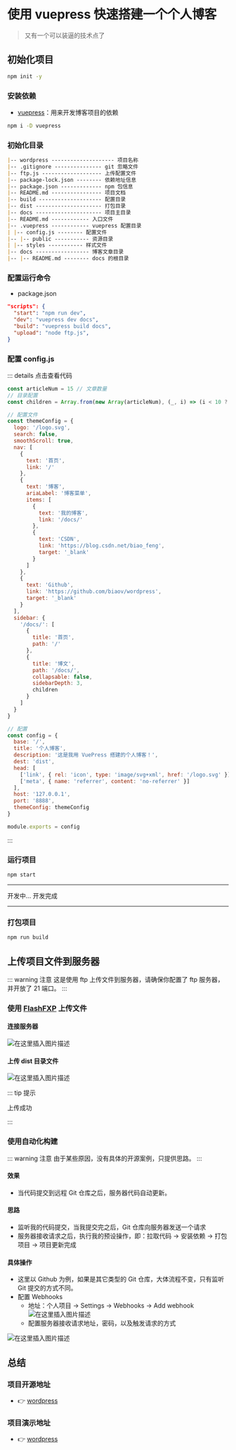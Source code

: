 # 使用 vuepress 快速搭建一个个人博客

> 又有一个可以装逼的技术点了

## 初始化项目

```sh
npm init -y
```

### 安装依赖

- [vuepress](https://vuepress.vuejs.org/zh/)：用来开发博客项目的依赖

```sh
npm i -D vuepress
```

### 初始化目录

```md
|-- wordpress -------------------- 项目名称
|-- .gitignore --------------- git 忽略文件
|-- ftp.js ------------------- 上传配置文件
|-- package-lock.json -------- 依赖地址信息
|-- package.json ------------- npm 包信息
|-- README.md ---------------- 项目文档
|-- build -------------------- 配置目录
|-- dist --------------------- 打包目录
|-- docs --------------------- 项目主目录
|-- README.md ------------ 入口文件
|-- .vuepress ------------ vuepress 配置目录
| |-- config.js -------- 配置文件
|-- |-- public ----------- 资源目录
| |-- styles ----------- 样式文件
|-- docs ----------------- 博客文章目录
|-- |-- README.md -------- docs 的根目录
```

### 配置运行命令

- package.json

```json
"scripts": {
  "start": "npm run dev",
  "dev": "vuepress dev docs",
  "build": "vuepress build docs",
  "upload": "node ftp.js",
}
```

### 配置 config.js

::: details 点击查看代码

```js
const articleNum = 15 // 文章数量
// 目录配置
const children = Array.from(new Array(articleNum), (_, i) => (i < 10 ? '0' + i : String(i))) // 初始化

// 配置文件
const themeConfig = {
  logo: '/logo.svg',
  search: false,
  smoothScroll: true,
  nav: [
    {
      text: '首页',
      link: '/'
    },
    {
      text: '博客',
      ariaLabel: '博客菜单',
      items: [
        {
          text: '我的博客',
          link: '/docs/'
        },
        {
          text: 'CSDN',
          link: 'https://blog.csdn.net/biao_feng',
          target: '_blank'
        }
      ]
    },
    {
      text: 'Github',
      link: 'https://github.com/biaov/wordpress',
      target: '_blank'
    }
  ],
  sidebar: {
    '/docs/': [
      {
        title: '首页',
        path: '/'
      },
      {
        title: '博文',
        path: '/docs/',
        collapsable: false,
        sidebarDepth: 3,
        children
      }
    ]
  }
}

// 配置
const config = {
  base: '/',
  title: '个人博客',
  description: '这是我用 VuePress 搭建的个人博客！',
  dest: 'dist',
  head: [
    ['link', { rel: 'icon', type: 'image/svg+xml', href: '/logo.svg' }],
    ['meta', { name: 'referrer', content: 'no-referrer' }]
  ],
  host: '127.0.0.1',
  port: '8888',
  themeConfig: themeConfig
}

module.exports = config
```

:::

### 运行项目

```sh
npm start
```

---

开发中...
开发完成

---

### 打包项目

```sh
npm run build
```

## 上传项目文件到服务器

::: warning 注意
这是使用 ftp 上传文件到服务器，请确保你配置了 ftp 服务器，并开放了 21 端口。
:::

### 使用 [FlashFXP](https://www.flashfxp.com/) 上传文件

#### 连接服务器

![在这里插入图片描述](https://img-blog.csdnimg.cn/20201031110737424.png)

#### 上传 dist 目录文件

![在这里插入图片描述](https://img-blog.csdnimg.cn/20201031110906547.png)

::: tip 提示

上传成功

:::

### 使用自动化构建

::: warning 注意
由于某些原因，没有具体的开源案例，只提供思路。
:::

#### 效果

- 当代码提交到远程 Git 仓库之后，服务器代码自动更新。

#### 思路

- 监听我的代码提交，当我提交完之后，Git 仓库向服务器发送一个请求
- 服务器接收请求之后，执行我的预设操作，即：拉取代码 -> 安装依赖 -> 打包项目 -> 项目更新完成

#### 具体操作

- 这里以 Github 为例，如果是其它类型的 Git 仓库，大体流程不变，只有监听 Git 提交的方式不同。
- 配置 Webhooks
  - 地址：个人项目 -> Settings -> Webhooks -> Add webhook
    ![在这里插入图片描述](https://img-blog.csdnimg.cn/20201103112620179.png)
  - 配置服务器接收请求地址，密码，以及触发请求的方式

![在这里插入图片描述](https://img-blog.csdnimg.cn/20201103112639337.png)

## 总结

### 项目开源地址

- &#x1F449; [wordpress](https://github.com/biaov/wordpress)

### 项目演示地址

- &#x1F449; [wordpress](http://wordpress.biaov.cn/)
